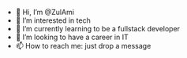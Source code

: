- 👋 Hi, I’m @ZulAmi
- 👀 I’m interested in tech
- 🌱 I’m currently learning to be a fullstack developer
- 💞️ I’m looking to have a career in IT
- 📫 How to reach me: just drop a message

<!---
ZulAmi/ZulAmi is a ✨ special ✨ repository because its `README.md` (this file) appears on your GitHub profile.
You can click the Preview link to take a look at your changes.
--->
